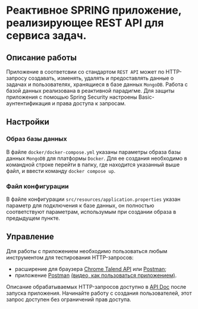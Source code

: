 # Реактивное SPRING приложение, реализирующее REST API для сервиса задач.

## Описание работы
Приложение в соответсвии со стандартом `REST API` может по HTTP-запросу создавать, изменять, удалять и предоставлять
данные о задачах и пользователях, хранящиеся в базе данных `MongoDB`. Работа с базой данных реализована в реактивной
парадигме. Для защиты приложения с помощью Spring Security настроены Basic-аунтентификация и права доступа
к запросам.

## Настройки

### Образ базы данных
В файле `docker/docker-compose.yml` указаны параметры образа базы данных `MongoDB` для платформы `Docker`.
Для ее создания необходимо в командной строке перейти в папку, где находится указанный выше файл, и ввести команду
`docker compose up`.

### Файл конфигурации
В файле конфигурации `src/resources/application.properties` указан параметр для подключения к базе данных, он
полностью соответствуют параметрам, использумым при создании образа в предыдущем пункте.

## Управление
Для работы с приложением необходимо пользоваться любым инструментом для тестирования HTTP-запросов:
* расширение для браузера [Chrome Talend API](https://chrome.google.com/webstore/detail/talend-api-tester-free-ed/aejoelaoggembcahagimdiliamlcdmfm)
  или [Postman](https://chrome.google.com/webstore/detail/postman/fhbjgbiflinjbdggehcddcbncdddomop?hl=ru);
* приложение [Postman](https://www.postman.com/downloads/) [(видео, как пользоваться приложением)](https://youtu.be/V1fRT3RVCRw).

Описание обрабатываемых HTTP-запросов доступно в [API Doc](http://localhost:8080/webjars/swagger-ui/index.html) после
запуска приложения. Начинайте работу с создания пользователей, этот запрос доступен без ограничений прав доступа.